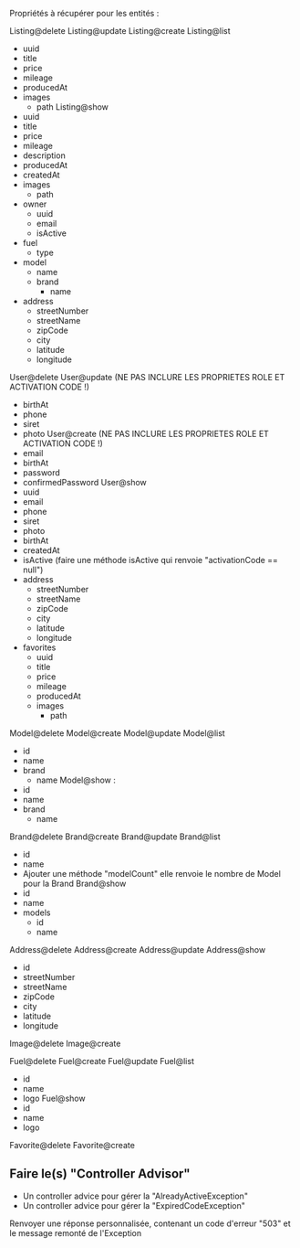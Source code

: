 Propriétés à récupérer pour les entités :


Listing@delete
Listing@update
Listing@create
Listing@list
- uuid
- title
- price
- mileage
- producedAt
- images
    - path
Listing@show
- uuid
- title
- price
- mileage
- description
- producedAt
- createdAt
- images
    - path
- owner
    - uuid
    - email
    - isActive
- fuel
    - type
- model
    - name
    - brand
        - name
- address
    - streetNumber
    - streetName
    - zipCode
    - city
    - latitude
    - longitude


User@delete
User@update (NE PAS INCLURE LES PROPRIETES ROLE ET ACTIVATION CODE !)
- birthAt
- phone
- siret
- photo
User@create (NE PAS INCLURE LES PROPRIETES ROLE ET ACTIVATION CODE !)
- email
- birthAt
- password
- confirmedPassword
User@show
- uuid
- email
- phone
- siret
- photo
- birthAt
- createdAt
- isActive (faire une méthode isActive qui renvoie "activationCode == null")
- address
    - streetNumber
    - streetName
    - zipCode
    - city
    - latitude
    - longitude
- favorites
    - uuid
    - title
    - price
    - mileage
    - producedAt
    - images
        - path


Model@delete
Model@create
Model@update
Model@list
- id
- name
- brand
  - name
  Model@show :
- id
- name
- brand
    - name


Brand@delete
Brand@create
Brand@update
Brand@list
- id
- name
- Ajouter une méthode "modelCount" elle renvoie le nombre de Model pour la Brand
Brand@show
- id
- name
- models
    - id
    - name


Address@delete
Address@create
Address@update
Address@show
- id
- streetNumber
- streetName
- zipCode
- city
- latitude
- longitude


Image@delete
Image@create


Fuel@delete
Fuel@create
Fuel@update
Fuel@list
- id
- name
- logo
Fuel@show
- id
- name
- logo


Favorite@delete
Favorite@create


## Faire le(s) "Controller Advisor"


- Un controller advice pour gérer la "AlreadyActiveException"
- Un controller advice pour gérer la "ExpiredCodeException"


Renvoyer une réponse personnalisée, contenant un code d'erreur "503" et le message remonté de l'Exception 